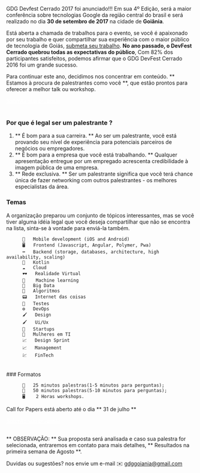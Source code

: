 GDG Devfest Cerrado 2017 foi anunciado!!! Em sua 4º Edição, será a maior conferência sobre tecnologias Google da região central do brasil e será realizado no dia **30 de setembro de 2017** na cidade de **Goiânia**.

Está aberta a chamada de trabalhos para o evento, se você é apaixonado por seu trabalho e quer compartilhar sua experiência com o maior público de tecnologia de Goiás, [submeta seu trabalho](https://docs.google.com/forms/d/1uFRfd34CyjAHJ9A6-U3RHK3JudKB6ZYHqQKrb5r4xJw).
**No ano passado, o DevFest Cerrado  quebrou todas as expectativas do público**, Com 82%  dos participantes satisfeitos, podemos afirmar que o GDG DevFest Cerrado 2016 foi um grande sucesso.

Para continuar este ano, decidimos nos concentrar em conteúdo. ** Estamos à procura de palestrantes como você **, que estão prontos para oferecer a melhor talk ou workshop.

<div class="text-center">
<a href="https://docs.google.com/forms/d/1uFRfd34CyjAHJ9A6-U3RHK3JudKB6ZYHqQKrb5r4xJw" target="_blank" class="style-scope header-content" style="color: white; ">
  <paper-button class="primary style-scope header-content x-scope paper-button-0" raised="" role="button" tabindex="0" animated="" aria-disabled="false" elevation="1">Submita sua proposta</paper-button>
</a>
</div>

<br/>

### Por que é legal ser um palestrante ?

1. ** É bom para a sua carreira. ** Ao ser um palestrante, você está provando seu nível de experiência para potenciais parceiros de negócios ou empregadores.
2. ** É bom para a empresa que você está trabalhando. ** Qualquer apresentação entregue por um empregado acrescenta credibilidade à imagem pública de uma empresa.
3. ** Rede exclusiva. ** Ser um palestrante significa que você terá chance única de fazer networking com outros palestrantes - os melhores especialistas da área.

### Temas

A organização preparou um conjunto de tópicos interessantes, mas se você tiver alguma idéia legal que você deseja compartilhar que não se encontra na lista, sinta-se à vontade para enviá-la também.

          📱   Mobile development (iOS and Android)
          🖥   Frontend (Javascript, Angular, Polymer, Pwa)
          ⌨️   Backend (storage, databases, architecture, high availability, scaling)
          📱   Kotlin
          ☁️   Cloud
          🕶   Realidade Virtual
          🤖    Machine learning
          🔬   Big Data
          📝   Algoritmos
          📟   Internet das coisas
          🚧   Testes
          ⚙   DevOps
          🖌   Design
          🖌   Ui/Ux
          💼   Startups
          🙋   Mulheres em TI
          📈   Design Sprint
          📈   Management
          💹   FinTech
<br/>
### Formatos

          🎤   25 minutos palestras(1-5 minutos para perguntas);
          🎤   50 minutos palestras(5-10 minutos para perguntas);
          🖥    2 Horas workshops.

Call for Papers está aberto até o dia ** 31 de julho **

<div class="text-center">
<a href="https://docs.google.com/forms/d/1uFRfd34CyjAHJ9A6-U3RHK3JudKB6ZYHqQKrb5r4xJw" target="_blank" class="style-scope header-content" style="color: white; ">
  <paper-button class="primary style-scope header-content x-scope paper-button-0" raised="" role="button" tabindex="0" animated="" aria-disabled="false" elevation="1">Submita sua proposta</paper-button>
</a>
</div>

<br/>

** OBSERVAÇÃO: ** Sua proposta será analisada e caso sua palestra for selecionada, entraremos em contato para mais detalhes, ** Resultados na primeira semana de Agosto **.


Duvidas ou sugestões? nos envie um e-mail ✉️ [gdggoiania@gmail.com](mailto:gdggoiania@gmail.com)



